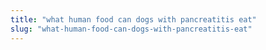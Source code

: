 ```yaml
---
title: "what human food can dogs with pancreatitis eat"
slug: "what-human-food-can-dogs-with-pancreatitis-eat"
---
```



